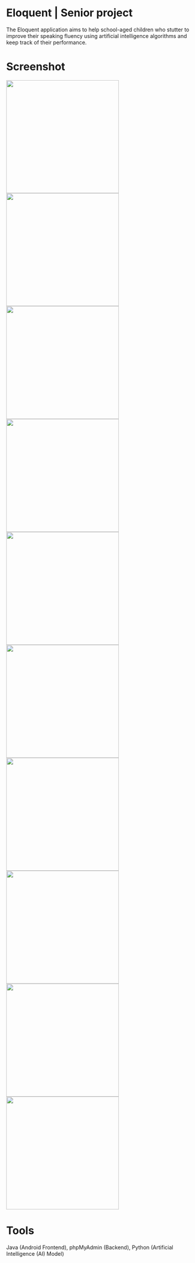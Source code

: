 # Eloquent | Senior project
The Eloquent application aims to help school-aged children who stutter to improve their speaking fluency using artificial intelligence algorithms and keep track of their performance.

# Screenshot
<img src="https://github.com/shoroogalsubhi/brmjha-projects-screenshots/blob/main/Eloquent/screenshots/1.png" width="300"> <img src="https://github.com/shoroogalsubhi/brmjha-projects-screenshots/blob/main/Eloquent/screenshots/2.png" width="300"> <img src="https://github.com/shoroogalsubhi/brmjha-projects-screenshots/blob/main/Eloquent/screenshots/3.png" width="300"> <img src="https://github.com/shoroogalsubhi/brmjha-projects-screenshots/blob/main/Eloquent/screenshots/4.png" width="300"> <img src="https://github.com/shoroogalsubhi/brmjha-projects-screenshots/blob/main/Eloquent/screenshots/5.png" width="300"> <img src="https://github.com/shoroogalsubhi/brmjha-projects-screenshots/blob/main/Eloquent/screenshots/6.png" width="300"> <img src="https://github.com/shoroogalsubhi/brmjha-projects-screenshots/blob/main/Eloquent/screenshots/7.png" width="300"> <img src="https://github.com/shoroogalsubhi/brmjha-projects-screenshots/blob/main/Eloquent/screenshots/8.png" width="300"> <img src="https://github.com/shoroogalsubhi/brmjha-projects-screenshots/blob/main/Eloquent/screenshots/9.png" width="300"> <img src="https://github.com/shoroogalsubhi/brmjha-projects-screenshots/blob/main/Eloquent/screenshots/10.png" width="300"> 

# Tools
Java (Android Frontend), phpMyAdmin (Backend), Python (Artificial Intelligence (AI) Model)

